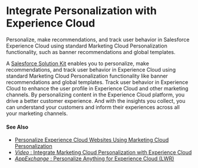 

# Integrate Personalization with Experience Cloud

Personalize, make recommendations, and track user behavior in Salesforce
Experience Cloud using standard Marketing Cloud Personalization functionality,
such as banner recommendations and global templates.

A [Salesforce Solution
Kit](https://help.salesforce.com/s/articleView?id=sf.use_interaction_studio_to_personalize_websites.htm&language=en_US&type=5)
enables you to personalize, make recommendations, and track user behavior in
Experience Cloud using standard Marketing Cloud Personalization functionality
like banner recommendations and global templates. Track user behavior in
Experience Cloud to enhance the user profile in Experience Cloud and other
marketing channels. By personalizing content in the Experience Cloud platform,
you drive a better customer experience. And with the insights you collect, you
can understand your customers and inform their experiences across all your
marketing channels.

#### See Also

  * [Personalize Experience Cloud Websites Using Marketing Cloud Personalization](https://help.salesforce.com/s/articleView?id=sf.use_interaction_studio_to_personalize_websites.htm&language=en_US&type=5)
  * [ _Video_ : Integrate Marketing Cloud Personalization with Experience Cloud](https://www.youtube.com/watch?v=Zq7ITQPb8hc&list=PLFNbZmUNjID4CXU7jsSddDKk_azh7WGU8&index=20)
  * [ _AppExchange_ : Personalize Anything for Experience Cloud (LWR)](https://appexchange.salesforce.com/listingDetail?listingId=a0N4V00000HKXqnUAH&tab=e)

